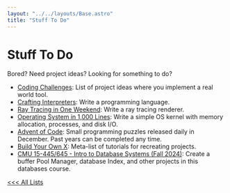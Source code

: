 ```yaml
---
layout: "../../layouts/Base.astro"
title: "Stuff To Do"
---
```


# Stuff To Do

Bored? Need project ideas? Looking for something to do?

- [Coding Challenges](https://codingchallenges.fyi/challenges/intro): List of project ideas where you implement a real world tool.
- [Crafting Interpreters](https://craftinginterpreters.com/): Write a programming language.
- [Ray Tracing in One Weekend](https://raytracing.github.io/): Write a ray tracing renderer.
- [Operating System in 1,000 Lines](https://operating-system-in-1000-lines.vercel.app/en/): Write a simple OS kernel with memory allocation, processes, and disk I/O.
- [Advent of Code](https://adventofcode.com/): Small programming puzzles released daily in December. Past years can be completed any time.
- [Build Your Own X](https://github.com/codecrafters-io/build-your-own-x): Meta-list of tutorials for recreating projects.
- [CMU 15-445/645 - Intro to Database Systems (Fall 2024)](https://15445.courses.cs.cmu.edu/fall2024/): Create a buffer Pool Manager, database Index, and other projects in this databases course.

[<<< All Lists](./)
